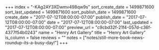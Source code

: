 +++
index = "-KAg2AY3XDwmv498qw9s"
sort_create_date = 1499871600
sort_last_updated = 1499871600
sort_publish_date = 1499871600
create_date = "2017-07-12T08:00:00-07:00"
publish_date = "2017-07-12T08:00:00-07:00"
date = "2017-07-12T08:00:00-07:00"
last_updated = "2017-07-12T08:00:00-07:00"
preview_url = "c9cbd32f-21f4-057d-c36f-4377f54b0243"
name = "Henry Art Gallery"
title = "Henry Art Gallery"
is_column = false
reviews = ""
notes = ["notes/still-more-book-news-roundup-its-a-busy-day!"]
+++

